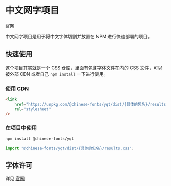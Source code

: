 # 中文网字项目

[官网](https://chinese-font.netlify.app)

中文网字项目是用于将中文字体切割并放置在 NPM 进行快速部署的项目。

## 快速使用

这个项目其实就是一个 CSS 仓库，里面有包含字体文件在内的 CSS 文件，可以被外部 CDN 或者自己 `npm install` 一下进行使用。

### 使用 CDN

```html
<link
    href="https://unpkg.com/@chinese-fonts/yqt/dist/{具体的包名}/results.css"
    rel="stylesheet"
/>
```

### 在项目中使用

```sh
npm install @chinese-fonts/yqt
```

```ts
import "@chinese-fonts/yqt/dist/{具体的包名}/results.css";
```

## 字体许可

详见 [官网](https://chinese-font.netlify.app/fonts/yqt)
